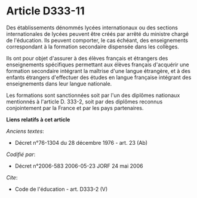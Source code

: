 # Article D333-11

Des établissements dénommés lycées internationaux ou des sections internationales de lycées peuvent être créés par arrêté du
ministre chargé de l'éducation. Ils peuvent comporter, le cas échéant, des enseignements correspondant à la formation
secondaire dispensée dans les collèges. 

Ils ont pour objet d'assurer à des élèves français et étrangers des enseignements spécifiques permettant aux élèves français
d'acquérir une formation secondaire intégrant la maîtrise d'une langue étrangère, et à des enfants étrangers d'effectuer des
études en langue française intégrant des enseignements dans leur langue nationale. 

Les formations sont sanctionnées soit par l'un des diplômes nationaux mentionnés à l'article D. 333-2, soit par des diplômes
reconnus conjointement par la France et par les pays partenaires.

**Liens relatifs à cet article**

_Anciens textes_:

  - Décret n°76-1304 du 28 décembre 1976 - art. 23 (Ab)

_Codifié par_:

  - Décret n°2006-583 2006-05-23 JORF 24 mai 2006

_Cite_:

  - Code de l'éducation - art. D333-2 (V)
